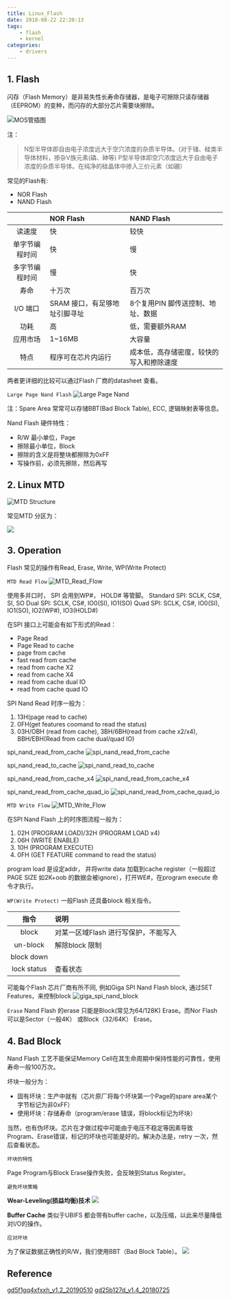 ```yaml
---
title: Linux_Flash
date: 2018-08-22 22:20:13
tags:
    - flash
    - kernel
categories:
    - drivers
---
```


## 1. Flash
闪存（Flash Memory）是非易失性长寿命存储器，是电子可擦除只读存储器（EEPROM）的变种，而闪存的大部分芯片需要块擦除。

![MOS管插图](https://raw.githubusercontent.com/JShell07/jshell07.github.io/master/images/Linux_Flash/MOS%E7%AE%A1.png)

<!--more-->

注：
>N型半导体即自由电子浓度远大于空穴浓度的杂质半导体。(对于锗、硅类半导体材料，掺杂Ⅴ族元素(磷、砷等)
P型半导体即空穴浓度远大于自由电子浓度的杂质半导体。在纯净的硅晶体中掺入三价元素（如硼）

常见的Flash有:  
- NOR Flash
- NAND Flash

|                | NOR Flash                     | NAND Flash                               |
| :------------: | :---------------------------- | :--------------------------------------- |
|     读速度     | 快                            | 较快                                     |
| 单字节编程时间 | 快                            | 慢                                       |
| 多字节编程时间 | 慢                            | 快                                       |
|      寿命      | 十万次                        | 百万次                                   |
|    I/O 端口    | SRAM 接口，有足够地址引脚寻址 | 8个复用PIN 脚传送控制、地址、数据        |
|      功耗      | 高                            | 低，需要额外RAM                          |
|    应用市场    | 1~16MB                        | 大容量                                   |
|      特点      | 程序可在芯片内运行            | 成本低，高存储密度，较快的写入和擦除速度 |

两者更详细的比较可以通过Flash 厂商的datasheet 查看。

`Large Page Nand Flash`
![Large Page Nand](https://raw.githubusercontent.com/JShell07/jshell07.github.io/master/images/Linux_Flash/Large_Page_Nand.png)

注：Spare Area 常常可以存储BBT(Bad Block Table), ECC, 逻辑映射表等信息。

Nand Flash 硬件特性：
- R/W 最小单位，Page
- 擦除最小单位，Block
- 擦除的含义是将整块都擦除为0xFF
- 写操作前，必须先擦除，然后再写

## 2. Linux MTD

![MTD Structure](https://raw.githubusercontent.com/JShell07/jshell07.github.io/master/images/Linux_Flash/Linux_MTD_Structure.png)

常见MTD 分区为：

![](https://raw.githubusercontent.com/JShell07/jshell07.github.io/master/images/Linux_Flash/MTD_Common_Partitions.png)

## 3. Operation
Flash 常见的操作有Read, Erase, Write, WP(Write Protect)

`MTD Read Flow`
![MTD_Read_Flow](https://raw.githubusercontent.com/JShell07/jshell07.github.io/master/images/Linux_Flash/MTD_Read_Flow.png)

使用多并口时， SPI 会用到WP#， HOLD# 等管脚。
Standard SPI: SCLK, CS#, SI, SO
Dual SPI: SCLK, CS#, IO0(SI), IO1(SO)
Quad SPI: SCLK, CS#, IO0(SI), IO1(SO), IO2(WP#), IO3(HOLD#)

在SPI 接口上可能会有如下形式的Read：
- Page Read
- Page Read to cache
- page from cache
- fast read from cache
- read from cache X2
- read from cache X4
- read from cache dual IO
- read from cache quad IO

SPI Nand Read 时序一般为：
1. 13H(page read to cache)
2. 0FH(get features coomand to read the status)
3. 03H/OBH (read from cache), 3BH/6BH(read from cache x2/x4), BBH/EBH(Read from cache dual/quad IO)

spi_nand_read_from_cache
![spi_nand_read_from_cache](https://raw.githubusercontent.com/JShell07/jshell07.github.io/master/images/Linux_Flash/spi_nand_read_from_cache.png)

spi_nand_read_to_cache
![spi_nand_read_to_cache](https://raw.githubusercontent.com/JShell07/jshell07.github.io/master/images/Linux_Flash/spi_nand_read_to_cache.png)

spi_nand_read_from_cache_x4
![spi_nand_read_from_cache_x4](https://raw.githubusercontent.com/JShell07/jshell07.github.io/master/images/Linux_Flash/spi_nand_read_from_cache_x4.png)

spi_nand_read_from_cache_quad_io
![spi_nand_read_from_cache_quad_io](https://raw.githubusercontent.com/JShell07/jshell07.github.io/master/images/Linux_Flash/spi_nand_read_from_cache_quad_io.png)
<br>

`MTD Write Flow`
![MTD_Write_Flow](https://raw.githubusercontent.com/JShell07/jshell07.github.io/master/images/Linux_Flash/MTD_Write_Flow.png)

在SPI Nand Flash 上的时序图流程一般为：
1. 02H (PROGRAM LOAD)/32H (PROGRAM LOAD x4)
2. 06H (WRITE ENABLE)
3. 10H (PROGRAM EXECUTE)
4. 0FH (GET FEATURE command to read the status)

program load 是设定addr， 并将write data 加载到cache register（一般超过PAGE SIZE 如2K+oob 的数据会被ignore），打开WE#，在program execute 命令才执行。

`WP(Write Protect)`
一般Flash 还具备block 相关指令。

|    指令     | 说明                                 |
| :---------: | :----------------------------------- |
|    block    | 对某一区域Flash 进行写保护，不能写入 |
|  un-block   | 解除block 限制                       |
| block down  |
| lock status | 查看状态                             |

可能每个Flash 芯片厂商有所不同, 例如Giga SPI Nand Flash block, 通过SET Features，来控制block
![giga_spi_nand_block](https://raw.githubusercontent.com/JShell07/jshell07.github.io/master/images/Linux_Flash/giga_spi_nand_block.png)

`Erase`
Nand Flash 的erase 只能是Block(常见为64/128K) Erase。而Nor Flash 可以是Sector（一般4K） 或Block（32/64K） Erase。

## 4. Bad Block
Nand Flash 工艺不能保证Memory Cell在其生命周期中保持性能的可靠性，使用寿命一般100万次。

坏块一般分为：

- 固有坏块：生产中就有（芯片原厂将每个坏块第一个Page的spare area某个字节标记为非0xFF）
- 使用坏块：存储寿命（program/erase 错误，将block标记为坏块）

当然，也有伪坏块。芯片在才做过程中可能由于电压不稳定等因素导致Program、Erase错误，标记的坏块也可能是好的。解决办法是，retry 一次，然后查看状态。

`坏块的特性`

Page Program与Block Erase操作失败，会反映到Status Register。

`避免坏块策略`

**Wear-Leveling(损益均衡)技术**
![](https://raw.githubusercontent.com/JShell07/jshell07.github.io/master/images/Linux_Flash/Wear_Leveling.png)

**Buffer Cache**
类似于UBIFS 都会带有buffer cache，以及压缩，以此来尽量降低对I/O的操作。

`应对坏块`

为了保证数据正确性的R/W，我们使用BBT（Bad Block Table）。
![](https://raw.githubusercontent.com/JShell07/jshell07.github.io/master/images/Linux_Flash/BBT.png)

## Reference
[gd5f1gq4xfxxh_v1.2_20190510](https://www.gigadevice.com/datasheet/gd5f1gq4xfxxh/)
[gd25b127d_v1.4_20180725](https://www.gigadevice.com/datasheet/gd25b127d/)


